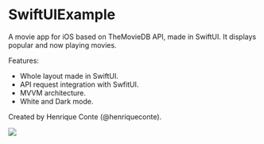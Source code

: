 # SwiftUIExample
 
A movie app for iOS based on TheMovieDB API, made in SwiftUI. It displays popular and now playing movies.

Features:

* Whole layout made in SwiftUI.
* API request integration with SwfitUI.
* MVVM architecture.
* White and Dark mode.

Created by Henrique Conte (@henriqueconte).

![](SwiftUIGIF.gif)
